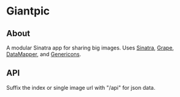 Giantpic
========

About
-----
A modular Sinatra app for sharing big images. Uses [Sinatra](http://www.sinatrarb.com/), [Grape](http://intridea.github.io/grape/), [DataMapper](http://datamapper.org/), and [Genericons](http://genericons.com/).

API
---
Suffix the index or single image url with "/api" for json data.
